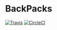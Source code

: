 # BackPacks

[![Travis](https://travis-ci.org/michael1011/BackPacks.svg?branch=master)](https://travis-ci.org/michael1011/BackPacks) [![CircleCI](https://circleci.com/gh/michael1011/BackPacks/tree/master.svg?style=svg)](https://circleci.com/gh/michael1011/BackPacks/tree/master)